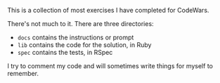 This is a collection of most exercises I have completed for CodeWars.

There's not much to it. There are three directories:

- `docs` contains the instructions or prompt
- `lib` contains the code for the solution, in Ruby
- `spec` contains the tests, in RSpec

I try to comment my code and will sometimes write things for myself to remember.
